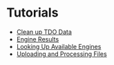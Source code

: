 # Tutorials


* [Clean up TDO Data](/apis/tutorials/cleanup-tdo)
* [Engine Results](/apis/tutorials/engine-results)
* [Looking Up Available Engines](/apis/tutorials/get-engines)
* [Uploading and Processing Files](/apis/tutorials/upload-and-process)
